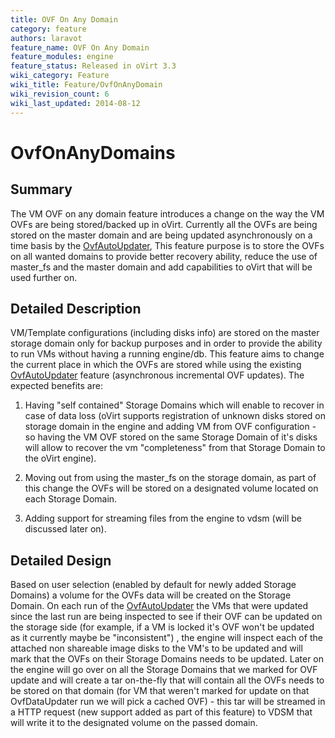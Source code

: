 ```yaml
---
title: OVF On Any Domain
category: feature
authors: laravot
feature_name: OVF On Any Domain
feature_modules: engine
feature_status: Released in oVirt 3.3
wiki_category: Feature
wiki_title: Feature/OvfOnAnyDomain
wiki_revision_count: 6
wiki_last_updated: 2014-08-12
---
```


# OvfOnAnyDomains

## Summary

The VM OVF on any domain feature introduces a change on the way the VM OVFs are being stored/backed up in oVirt. Currently all the OVFs are being stored on the master domain and are being updated asynchronously on a time basis by the [OvfAutoUpdater](/develop/release-management/features/storage/ovfautoupdater/), This feature purpose is to store the OVFs on all wanted domains to provide better recovery ability, reduce the use of master_fs and the master domain and add capabilities to oVirt that will be used further on.

## Detailed Description

VM/Template configurations (including disks info) are stored on the master storage domain only for backup purposes and in order to provide the ability to run VMs without having a running engine/db. This feature aims to change the current place in which the OVFs are stored while using the existing [OvfAutoUpdater](/develop/release-management/features/storage/ovfautoupdater/) feature (asynchronous incremental OVF updates). The expected benefits are:

1. Having "self contained" Storage Domains which will enable to recover in case of data loss (oVirt supports registration of unknown disks stored on storage domain in the engine and adding VM from OVF configuration - so having the VM OVF stored on the same Storage Domain of it's disks will allow to recover the vm "completeness" from that Storage Domain to the oVirt engine).

2. Moving out from using the master_fs on the storage domain, as part of this change the OVFs will be stored on a designated volume located on each Storage Domain.

3. Adding support for streaming files from the engine to vdsm (will be discussed later on).

## Detailed Design

Based on user selection (enabled by default for newly added Storage Domains) a volume for the OVFs data will be created on the Storage Domain. On each run of the [OvfAutoUpdater](/develop/release-management/features/storage/ovfautoupdater/) the VMs that were updated since the last run are being inspected to see if their OVF can be updated on the storage side (for example, if a VM is locked it's OVF won't be updated as it currently maybe be "inconsistent") , the engine will inspect each of the attached non shareable image disks to the VM's to be updated and will mark that the OVFs on their Storage Domains needs to be updated. Later on the engine will go over on all the Storage Domains that we marked for OVF update and will create a tar on-the-fly that will contain all the OVFs needs to be stored on that domain (for VM that weren't marked for update on that OvfDataUpdater run we will pick a cached OVF) - this tar will be streamed in a HTTP request (new support added as part of this feature) to VDSM that will write it to the designated volume on the passed domain.

